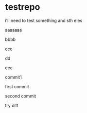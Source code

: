 # testrepo

i'll need to test something
and sth eles


aaaaaaa

bbbb

ccc

dd

eee

commit1

first commit

second commit

try diff